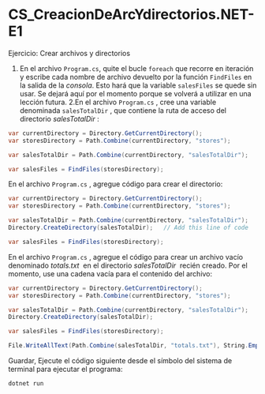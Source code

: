 # CS_CreacionDeArcYdirectorios.NET-E1
Ejercicio: Crear archivos y directorios

1. En el archivo `Program.cs`, quite el bucle `foreach` que recorre en iteración y escribe cada nombre de archivo devuelto por la función `FindFiles` en la salida de la *consola*. Esto hará que la variable `salesFiles` se quede sin usar. Se dejará aquí por el momento porque se volverá a utilizar en una lección futura.
2.En el archivo `Program.cs`
, cree una variable denominada `salesTotalDir`
, que contiene la ruta de acceso del directorio *salesTotalDir*
:

```csharp
var currentDirectory = Directory.GetCurrentDirectory();
var storesDirectory = Path.Combine(currentDirectory, "stores");

var salesTotalDir = Path.Combine(currentDirectory, "salesTotalDir");

var salesFiles = FindFiles(storesDirectory);
```

En el archivo `Program.cs`
, agregue código para crear el directorio:

```csharp
var currentDirectory = Directory.GetCurrentDirectory();
var storesDirectory = Path.Combine(currentDirectory, "stores");

var salesTotalDir = Path.Combine(currentDirectory, "salesTotalDir");
Directory.CreateDirectory(salesTotalDir);   // Add this line of code

var salesFiles = FindFiles(storesDirectory);
```

En el archivo `Program.cs`
, agregue el código para crear un archivo vacío denominado *totals.txt*
 en el directorio *salesTotalDir*
 recién creado. Por el momento, use una cadena vacía para el contenido del archivo:

```csharp
var currentDirectory = Directory.GetCurrentDirectory();
var storesDirectory = Path.Combine(currentDirectory, "stores");

var salesTotalDir = Path.Combine(currentDirectory, "salesTotalDir");
Directory.CreateDirectory(salesTotalDir);

var salesFiles = FindFiles(storesDirectory);

File.WriteAllText(Path.Combine(salesTotalDir, "totals.txt"), String.Empty);
```

Guardar, Ejecute el código siguiente desde el símbolo del sistema de terminal para ejecutar el programa:

```csharp
dotnet run
```
